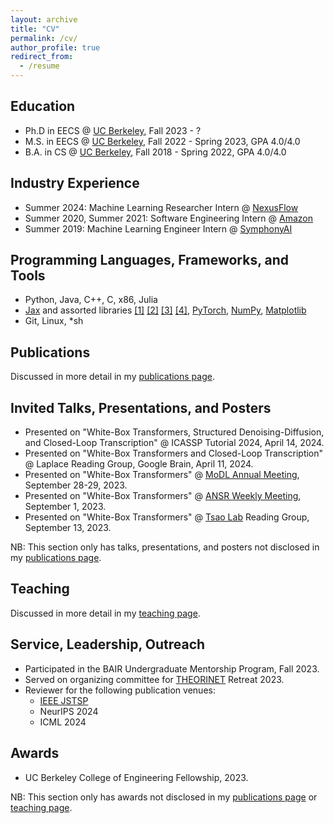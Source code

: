 ```yaml
---
layout: archive
title: "CV"
permalink: /cv/
author_profile: true
redirect_from:
  - /resume
---
```


## Education
* Ph.D in EECS @ [UC Berkeley](https://eecs.berkeley.edu/), Fall 2023 - ?
* M.S. in EECS @ [UC Berkeley](https://eecs.berkeley.edu/), Fall 2022 - Spring 2023, GPA 4.0/4.0
* B.A. in CS @ [UC Berkeley](https://eecs.berkeley.edu/), Fall 2018 - Spring 2022, GPA 4.0/4.0

## Industry Experience
* Summer 2024: Machine Learning Researcher Intern @ [NexusFlow](https://nexusflow.ai/)
* Summer 2020, Summer 2021: Software Engineering Intern @ [Amazon](https://www.amazon.com/)
* Summer 2019: Machine Learning Engineer Intern @ [SymphonyAI](https://www.symphonyai.com/)
  
## Programming Languages, Frameworks, and Tools
* Python, Java, C++, C, x86, Julia
* [Jax](https://github.com/google/jax) and assorted libraries [[1]](https://github.com/google/flax) [[2]](https://github.com/google-deepmind/optax) [[3]](https://github.com/patrick-kidger/equinox) [[4]](https://github.com/patrick-kidger/diffrax), [PyTorch](https://github.com/pytorch/pytorch), [NumPy](https://numpy.org/), [Matplotlib](https://matplotlib.org/)
* Git, Linux, \*sh

## Publications
Discussed in more detail in my [publications page](./publications.md).
  
## Invited Talks, Presentations, and Posters
- Presented on "White-Box Transformers, Structured Denoising-Diffusion, and Closed-Loop Transcription" @ ICASSP Tutorial 2024, April 14, 2024.
- Presented on "White-Box Transformers and Closed-Loop Transcription" @ Laplace Reading Group, Google Brain, April 11, 2024.
- Presented on "White-Box Transformers" @ [MoDL Annual Meeting](https://www.simonsfoundation.org/event/mathematical-and-scientific-foundations-of-deep-learning-annual-meeting-2023/), September 28-29, 2023.
- Presented on "White-Box Transformers" @ [ANSR Weekly Meeting](https://www.darpa.mil/program/assured-neuro-symbolic-learning-and-reasoning), September 1, 2023.
- Presented on "White-Box Transformers" @ [Tsao Lab](https://tsaolab.berkeley.edu/) Reading Group, September 13, 2023.

NB: This section only has talks, presentations, and posters not disclosed in my [publications page](./publications.md).

  
## Teaching
Discussed in more detail in my [teaching page](./teaching.md).
  
## Service, Leadership, Outreach
- Participated in the BAIR Undergraduate Mentorship Program, Fall 2023.
- Served on organizing committee for [THEORINET](https://www.minds.jhu.edu/theorinet/) Retreat 2023.
- Reviewer for the following publication venues:
  - [IEEE JSTSP](https://signalprocessingsociety.org/publications-resources/special-issue-deadlines/ieee-jstsp-special-issue-seeking-low-dimensionality-deep-neural-networks-slowdnn)
  - NeurIPS 2024
  - ICML 2024

## Awards 
- UC Berkeley College of Engineering Fellowship, 2023.

NB: This section only has awards not disclosed in my [publications page](./publications.md) or [teaching page](./teaching.md).
